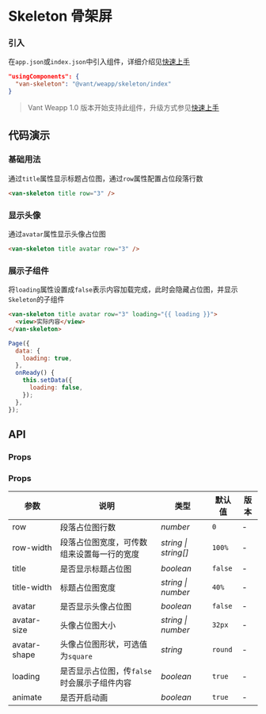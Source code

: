 # Skeleton 骨架屏

### 引入

在`app.json`或`index.json`中引入组件，详细介绍见[快速上手](#/quickstart#yin-ru-zu-jian)

```json
"usingComponents": {
  "van-skeleton": "@vant/weapp/skeleton/index"
}
```

> Vant Weapp 1.0 版本开始支持此组件，升级方式参见[快速上手](#/quickstart)

## 代码演示

### 基础用法

通过`title`属性显示标题占位图，通过`row`属性配置占位段落行数

```html
<van-skeleton title row="3" />
```

### 显示头像

通过`avatar`属性显示头像占位图

```html
<van-skeleton title avatar row="3" />
```

### 展示子组件

将`loading`属性设置成`false`表示内容加载完成，此时会隐藏占位图，并显示`Skeleton`的子组件

```html
<van-skeleton title avatar row="3" loading="{{ loading }}">
  <view>实际内容</view>
</van-skeleton>
```

```js
Page({
  data: {
    loading: true,
  },
  onReady() {
    this.setData({
      loading: false,
    });
  },
});
```

## API

### Props

### Props

| 参数 | 说明 | 类型 | 默认值 | 版本 |
| --- | --- | --- | --- | --- |
| row | 段落占位图行数 | _number_ | `0` | - |
| row-width | 段落占位图宽度，可传数组来设置每一行的宽度 | _string \| string[]_ | `100%` | - |
| title | 是否显示标题占位图 | _boolean_ | `false` | - |
| title-width | 标题占位图宽度 | _string \| number_ | `40%` | - |
| avatar | 是否显示头像占位图 | _boolean_ | `false` | - |
| avatar-size | 头像占位图大小 | _string \| number_ | `32px` | - |
| avatar-shape | 头像占位图形状，可选值为`square` | _string_ | `round` | - |
| loading | 是否显示占位图，传`false`时会展示子组件内容 | _boolean_ | `true` | - |
| animate | 是否开启动画 | _boolean_ | `true` | - |
